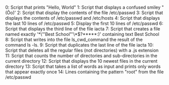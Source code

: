 0: Script that prints "Hello, World"
1: Script that displays a confused smiley "(Ôo)'
2: Script that display the contents of the file /etc/passwd
3: Script that displays the contents of /etc/passwd and /etc/hosts
4: Script that displays the last 10 lines of /etc/passwd
5: Display the first 10 lines of /etc/passwd
6: Script that displays the third line of the file iacta
7: Script that creates a file named exactly '\*\\'"Best School"\'\\*$\?\*\*\*\*\*:)' containing text Best School
8: Script that writes into the file ls_cwd_command the result of the command ls -ls.
9: Script that duplicates the last line of the file iacta
10: Script that deletes all the regular files (not directories) with a .js extension
11: Script that counts the number of directories and sub-directories in the current directory
12: Script that displays the 10 newest files in the current directory
13: Script that takes a list of words as input and prints only words that appear exactly once
14: Lines containing the pattern "root" from the file /etc/passwd
